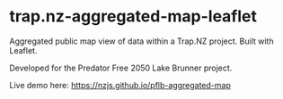 # trap.nz-aggregated-map-leaflet
 Aggregated public map view of data within a Trap.NZ project. Built with Leaflet.

 Developed for the Predator Free 2050 Lake Brunner project.

 Live demo here: https://nzjs.github.io/pflb-aggregated-map
